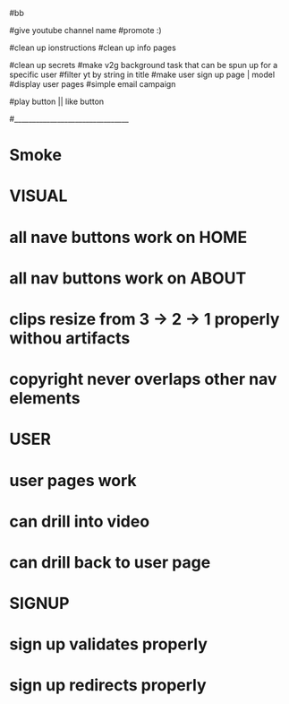 #bb

#give youtube channel name
#promote :)

#clean up ionstructions
#clean up info pages

#clean up secrets
#make v2g  background task that can be spun up for a specific user
#filter yt by string in title
#make user sign up page | model
#display user pages
#simple email campaign

#play button || like button

#________________________________
# Smoke

# VISUAL
# all nave buttons work on HOME
# all nav buttons work on ABOUT
# clips resize from 3 -> 2 -> 1 properly withou artifacts
# copyright never overlaps other nav elements

# USER
# user pages work
# can drill into video
# can drill back to user page

# SIGNUP
# sign up validates properly
# sign up redirects properly